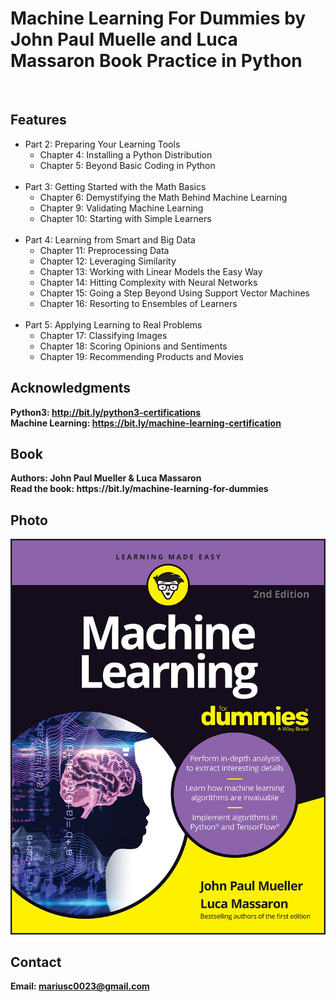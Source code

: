 <h1>Machine Learning For Dummies by John Paul Muelle and Luca Massaron Book Practice in Python</h1>
<br>
<h2>Features</h2>
<ul>
    <li>Part 2: Preparing Your Learning Tools
        <ul>
                    <li>Chapter 4: Installing a Python Distribution</li>
                    <li>Chapter 5: Beyond Basic Coding in Python</li>
        </ul>
    </li>
    <br>
    <li>Part 3: Getting Started with the Math Basics
        <ul>
                    <li>Chapter 6: Demystifying the Math Behind Machine Learning</li>
                    <li>Chapter 9: Validating Machine Learning</li>
                    <li> Chapter 10: Starting with Simple Learners</li>
        </ul>
    </li>
    <br>
    <li>Part 4: Learning from Smart and Big Data
        <ul>
                    <li>Chapter 11: Preprocessing Data</li>
                    <li>Chapter 12: Leveraging Similarity</li>
                    <li>Chapter 13: Working with Linear Models the Easy Way</li>
                    <li>Chapter 14: Hitting Complexity with Neural Networks</li>
                    <li>Chapter 15: Going a Step Beyond Using Support Vector Machines</li>
                    <li>Chapter 16: Resorting to Ensembles of Learners</li>
        </ul>
    </li>
    <br>
    <li>Part 5: Applying Learning to Real Problems
        <ul>
                <li>Chapter 17: Classifying Images</li>
                <li>Chapter 18: Scoring Opinions and Sentiments</li>
                <li>Chapter 19: Recommending Products and Movies</li>
        </ul>
    </li>
</ul>


<h2>Acknowledgments</h2>

<b> Python3: http://bit.ly/python3-certifications <b>
<br>
<b> Machine Learning: https://bit.ly/machine-learning-certification <b>

<h2>Book</h2>
<b> Authors: John Paul Mueller & Luca Massaron <b>
<br>
<b> Read the book: https://bit.ly/machine-learning-for-dummies <b>
<br>


<h2>Photo</h2>
<img src="875255364-0.jpeg">
<br>


<h2>Contact</h2>

<b> Email: mariusc0023@gmail.com </b>
